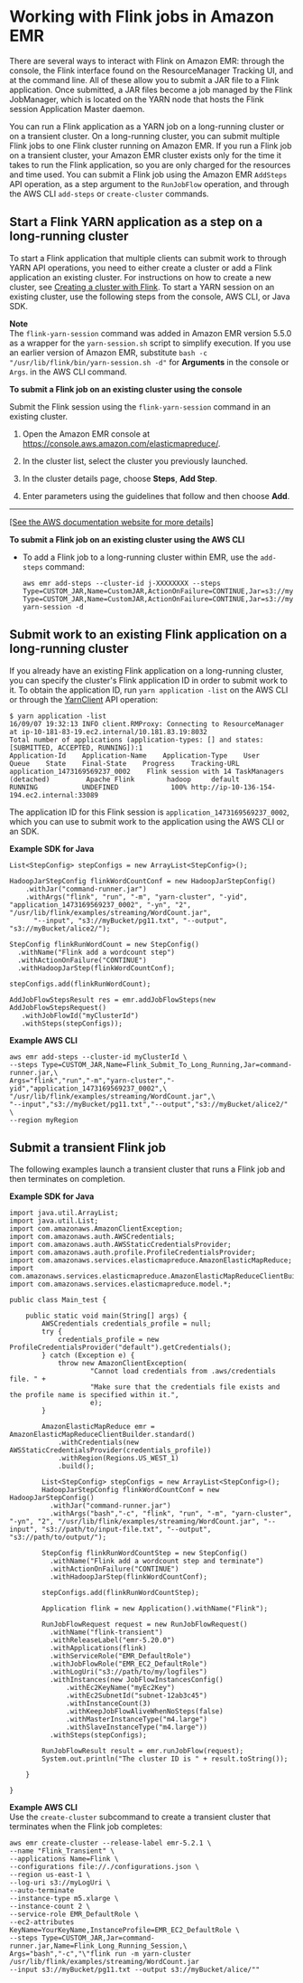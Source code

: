 # Working with Flink jobs in Amazon EMR<a name="flink-jobs"></a>

There are several ways to interact with Flink on Amazon EMR: through the console, the Flink interface found on the ResourceManager Tracking UI, and at the command line\. All of these allow you to submit a JAR file to a Flink application\. Once submitted, a JAR files become a job managed by the Flink JobManager, which is located on the YARN node that hosts the Flink session Application Master daemon\.

You can run a Flink application as a YARN job on a long\-running cluster or on a transient cluster\. On a long\-running cluster, you can submit multiple Flink jobs to one Flink cluster running on Amazon EMR\. If you run a Flink job on a transient cluster, your Amazon EMR cluster exists only for the time it takes to run the Flink application, so you are only charged for the resources and time used\. You can submit a Flink job using the Amazon EMR `AddSteps` API operation, as a step argument to the `RunJobFlow` operation, and through the AWS CLI `add-steps` or `create-cluster` commands\.

## Start a Flink YARN application as a step on a long\-running cluster<a name="flink-add-step"></a>

To start a Flink application that multiple clients can submit work to through YARN API operations, you need to either create a cluster or add a Flink application an existing cluster\. For instructions on how to create a new cluster, see [Creating a cluster with Flink](flink-create-cluster.md)\. To start a YARN session on an existing cluster, use the following steps from the console, AWS CLI, or Java SDK\.

**Note**  
The `flink-yarn-session` command was added in Amazon EMR version 5\.5\.0 as a wrapper for the `yarn-session.sh` script to simplify execution\. If you use an earlier version of Amazon EMR, substitute `bash -c "/usr/lib/flink/bin/yarn-session.sh -d"` for **Arguments** in the console or `Args`\. in the AWS CLI command\.

**To submit a Flink job on an existing cluster using the console**

Submit the Flink session using the `flink-yarn-session` command in an existing cluster\.

1. Open the Amazon EMR console at [https://console\.aws\.amazon\.com/elasticmapreduce/](https://console.aws.amazon.com/elasticmapreduce/)\.

1. In the cluster list, select the cluster you previously launched\.

1. In the cluster details page, choose **Steps**, **Add Step**\.

1. Enter parameters using the guidelines that follow and then choose **Add**\.  
****    
[\[See the AWS documentation website for more details\]](http://docs.aws.amazon.com/emr/latest/ReleaseGuide/flink-jobs.html)

**To submit a Flink job on an existing cluster using the AWS CLI**
+ To add a Flink job to a long\-running cluster within EMR, use the `add-steps` command:

  ```
  aws emr add-steps --cluster-id j-XXXXXXXX --steps Type=CUSTOM_JAR,Name=CustomJAR,ActionOnFailure=CONTINUE,Jar=s3://mybucket/mytest.jar,Args=arg1,arg2,arg3 Type=CUSTOM_JAR,Name=CustomJAR,ActionOnFailure=CONTINUE,Jar=s3://mybucket/mytest.jar,MainClass=mymainclass,Args=flink-yarn-session -d
  ```

## Submit work to an existing Flink application on a long\-running cluster<a name="flink-submit-work"></a>

If you already have an existing Flink application on a long\-running cluster, you can specify the cluster's Flink application ID in order to submit work to it\. To obtain the application ID, run `yarn application -list` on the AWS CLI or through the [YarnClient](https://hadoop.apache.org/docs/current/api/org/apache/hadoop/yarn/client/api/YarnClient.html) API operation:

```
$ yarn application -list
16/09/07 19:32:13 INFO client.RMProxy: Connecting to ResourceManager at ip-10-181-83-19.ec2.internal/10.181.83.19:8032
Total number of applications (application-types: [] and states: [SUBMITTED, ACCEPTED, RUNNING]):1
Application-Id    Application-Name    Application-Type    User    Queue    State    Final-State    Progress    Tracking-URL
application_1473169569237_0002    Flink session with 14 TaskManagers (detached)	        Apache Flink	    hadoop	   default	           RUNNING	         UNDEFINED	           100%	http://ip-10-136-154-194.ec2.internal:33089
```

The application ID for this Flink session is `application_1473169569237_0002`, which you can use to submit work to the application using the AWS CLI or an SDK\.

**Example SDK for Java**  

```
List<StepConfig> stepConfigs = new ArrayList<StepConfig>();
  
HadoopJarStepConfig flinkWordCountConf = new HadoopJarStepConfig()
    .withJar("command-runner.jar")
    .withArgs("flink", "run", "-m", "yarn-cluster", "-yid", "application_1473169569237_0002", "-yn", "2", "/usr/lib/flink/examples/streaming/WordCount.jar", 
      "--input", "s3://myBucket/pg11.txt", "--output", "s3://myBucket/alice2/");
  
StepConfig flinkRunWordCount = new StepConfig()
  .withName("Flink add a wordcount step")
  .withActionOnFailure("CONTINUE")
  .withHadoopJarStep(flinkWordCountConf);
  
stepConfigs.add(flinkRunWordCount); 
  
AddJobFlowStepsResult res = emr.addJobFlowSteps(new AddJobFlowStepsRequest()
   .withJobFlowId("myClusterId")
   .withSteps(stepConfigs));
```

**Example AWS CLI**  

```
aws emr add-steps --cluster-id myClusterId \
--steps Type=CUSTOM_JAR,Name=Flink_Submit_To_Long_Running,Jar=command-runner.jar,\
Args="flink","run","-m","yarn-cluster","-yid","application_1473169569237_0002",\
"/usr/lib/flink/examples/streaming/WordCount.jar",\
"--input","s3://myBucket/pg11.txt","--output","s3://myBucket/alice2/" \
--region myRegion
```

## Submit a transient Flink job<a name="flink-transient-job"></a>

The following examples launch a transient cluster that runs a Flink job and then terminates on completion\.

**Example SDK for Java**  

```
import java.util.ArrayList;
import java.util.List;
import com.amazonaws.AmazonClientException;
import com.amazonaws.auth.AWSCredentials;
import com.amazonaws.auth.AWSStaticCredentialsProvider;
import com.amazonaws.auth.profile.ProfileCredentialsProvider;
import com.amazonaws.services.elasticmapreduce.AmazonElasticMapReduce;
import com.amazonaws.services.elasticmapreduce.AmazonElasticMapReduceClientBuilder;
import com.amazonaws.services.elasticmapreduce.model.*;

public class Main_test {

	public static void main(String[] args) {
		AWSCredentials credentials_profile = null;		
		try {
			credentials_profile = new ProfileCredentialsProvider("default").getCredentials();
        } catch (Exception e) {
            throw new AmazonClientException(
                    "Cannot load credentials from .aws/credentials file. " +
                    "Make sure that the credentials file exists and the profile name is specified within it.",
                    e);
        }
		
		AmazonElasticMapReduce emr = AmazonElasticMapReduceClientBuilder.standard()
			.withCredentials(new AWSStaticCredentialsProvider(credentials_profile))
			.withRegion(Regions.US_WEST_1)
			.build();
        
		List<StepConfig> stepConfigs = new ArrayList<StepConfig>();
	    HadoopJarStepConfig flinkWordCountConf = new HadoopJarStepConfig()
	      .withJar("command-runner.jar")
	      .withArgs("bash","-c", "flink", "run", "-m", "yarn-cluster", "-yn", "2", "/usr/lib/flink/examples/streaming/WordCount.jar", "--input", "s3://path/to/input-file.txt", "--output", "s3://path/to/output/");
	    
	    StepConfig flinkRunWordCountStep = new StepConfig()
	      .withName("Flink add a wordcount step and terminate")
	      .withActionOnFailure("CONTINUE")
	      .withHadoopJarStep(flinkWordCountConf);
	    
	    stepConfigs.add(flinkRunWordCountStep); 
	    
	    Application flink = new Application().withName("Flink");
	    
	    RunJobFlowRequest request = new RunJobFlowRequest()
	      .withName("flink-transient")
	      .withReleaseLabel("emr-5.20.0")
	      .withApplications(flink)
	      .withServiceRole("EMR_DefaultRole")
	      .withJobFlowRole("EMR_EC2_DefaultRole")
	      .withLogUri("s3://path/to/my/logfiles")
	      .withInstances(new JobFlowInstancesConfig()
	          .withEc2KeyName("myEc2Key")
	          .withEc2SubnetId("subnet-12ab3c45")
	          .withInstanceCount(3)
	          .withKeepJobFlowAliveWhenNoSteps(false)
	          .withMasterInstanceType("m4.large")
	          .withSlaveInstanceType("m4.large"))
	      .withSteps(stepConfigs);
	    
	    RunJobFlowResult result = emr.runJobFlow(request);  
		System.out.println("The cluster ID is " + result.toString());

	}

}
```

**Example AWS CLI**  
Use the `create-cluster` subcommand to create a transient cluster that terminates when the Flink job completes:  

```
aws emr create-cluster --release-label emr-5.2.1 \
--name "Flink_Transient" \
--applications Name=Flink \
--configurations file://./configurations.json \
--region us-east-1 \
--log-uri s3://myLogUri \
--auto-terminate
--instance-type m5.xlarge \
--instance-count 2 \
--service-role EMR_DefaultRole \ 
--ec2-attributes KeyName=YourKeyName,InstanceProfile=EMR_EC2_DefaultRole \
--steps Type=CUSTOM_JAR,Jar=command-runner.jar,Name=Flink_Long_Running_Session,\
Args="bash","-c","\"flink run -m yarn-cluster /usr/lib/flink/examples/streaming/WordCount.jar
--input s3://myBucket/pg11.txt --output s3://myBucket/alice/""
```